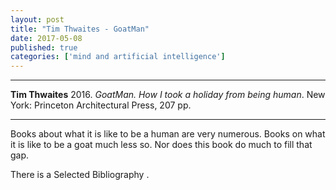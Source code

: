 ```yaml
---
layout: post
title: "Tim Thwaites - GoatMan"
date: 2017-05-08
published: true
categories: ['mind and artificial intelligence']
---
```



***
<b>Tim Thwaites</b> 2016. _GoatMan. How I took a holiday from being human_. New York: Princeton Architectural Press, 207 pp.

***

Books about what it is like to be a human are very numerous.  Books on what it is like to be a goat much less so.  Nor does this book do much to fill that gap.




There is a Selected Bibliography .


